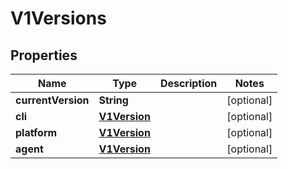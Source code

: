 
# V1Versions

## Properties
Name | Type | Description | Notes
------------ | ------------- | ------------- | -------------
**currentVersion** | **String** |  |  [optional]
**cli** | [**V1Version**](V1Version.md) |  |  [optional]
**platform** | [**V1Version**](V1Version.md) |  |  [optional]
**agent** | [**V1Version**](V1Version.md) |  |  [optional]



